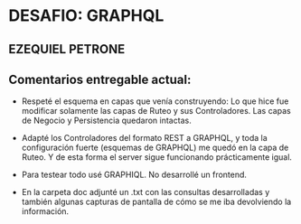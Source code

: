 # DESAFIO: GRAPHQL
## EZEQUIEL PETRONE

## Comentarios entregable actual:

- Respeté el esquema en capas que venía construyendo: Lo que hice fue modificar solamente las capas de Ruteo y sus Controladores. Las capas de Negocio y Persistencia quedaron intactas.

- Adapté los Controladores del formato REST a GRAPHQL, y toda la configuración fuerte (esquemas de GRAPHQL) me quedó en la capa de Ruteo. Y de esta forma el server sigue funcionando prácticamente igual.

- Para testear todo usé GRAPHIQL. No desarrollé un frontend.

- En la carpeta doc adjunté un .txt con las consultas desarrolladas y también algunas capturas de pantalla de cómo se me iba devolviendo la información.